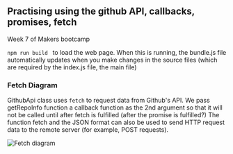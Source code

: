 ## Practising using the github API, callbacks, promises, fetch

Week 7 of Makers bootcamp

```npm run build ```
to load the web page. When this is running, the bundle.js file automatically updates when you make changes in the source files (which are required by the index.js file, the main file)

### Fetch Diagram

GithubApi class uses `fetch` to request data from Github's API. We pass getRepoInfo function a callback function as the 2nd argument so that it will not be called until after fetch is fulfilled (after the promise is fulfilled?) The function fetch and the JSON format can also be used to send HTTP request data to the remote server (for example, POST requests).

![Fetch diagram](./images/fetch-diagram.png)